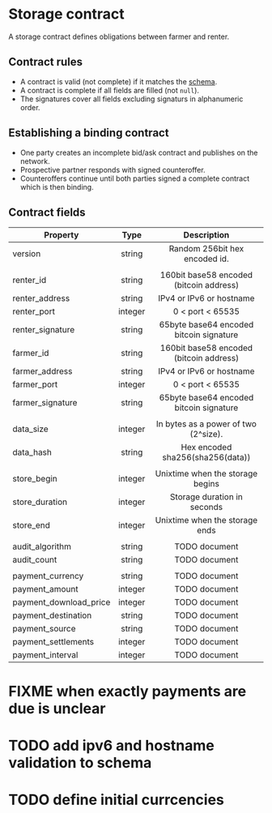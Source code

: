 # Storage contract

A storage contract defines obligations between farmer and renter.


## Contract rules

 * A contract is valid (not complete) if it matches the [schema](schema.json).
 * A contract is complete if all fields are filled (not `null`).
 * The signatures cover all fields excluding signaturs in alphanumeric order.

## Establishing a binding contract

 * One party creates an incomplete bid/ask contract and publishes on the network.
 * Prospective partner responds with signed counteroffer.
 * Counteroffers continue until both parties signed a complete contract which is then binding.


## Contract fields

| Property                  | Type                  | Description                               |
|---------------------------|:---------------------:|:-----------------------------------------:|
| version                   | string                | Random 256bit hex encoded id.             |
|                           |                       |                                           |
| renter_id                 | string                | 160bit base58 encoded (bitcoin address)   |
| renter_address            | string                | IPv4 or IPv6 or hostname                  |
| renter_port               | integer               | 0 < port < 65535                          |
| renter_signature          | string                | 65byte base64 encoded bitcoin signature   |
| farmer_id                 | string                | 160bit base58 encoded (bitcoin address)   |
| farmer_address            | string                | IPv4 or IPv6 or hostname                  |
| farmer_port               | integer               | 0 < port < 65535                          |
| farmer_signature          | string                | 65byte base64 encoded bitcoin signature   |
|                           |                       |                                           |
| data_size                 | integer               | In bytes as a power of two (2^size).      |
| data_hash                 | string                | Hex encoded sha256(sha256(data))          |
|                           |                       |                                           |
| store_begin               | integer               | Unixtime when the storage begins          |
| store_duration            | integer               | Storage duration in seconds               |
| store_end                 | integer               | Unixtime when the storage ends            |
|                           |                       |                                           |
| audit_algorithm           | string                | TODO document                             |
| audit_count               | string                | TODO document                             |
|                           |                       |                                           |
| payment_currency          | string                | TODO document                             |
| payment_amount            | integer               | TODO document                             |
| payment_download_price    | integer               | TODO document                             |
| payment_destination       | string                | TODO document                             |
| payment_source            | string                | TODO document                             |
| payment_settlements       | integer               | TODO document                             |
| payment_interval          | integer               | TODO document                             |


# FIXME when exactly payments are due is unclear
# TODO add ipv6 and hostname validation to schema
# TODO define initial currcencies

